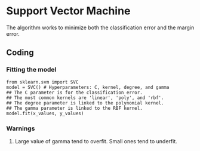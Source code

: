 # Support Vector Machine
The algorithm works to minimize both the classification error and the margin error. 

## Coding 
### Fitting the model
	from sklearn.svm import SVC
	model = SVC() # Hyperparameters: C, kernel, degree, and gamma
	## The C parameter is for the classification error. 
	## The most common kernels are 'linear', 'poly', and 'rbf'. 
	## The degree parameter is linked to the polynomial kernel. 
	## The gamma parameter is linked to the RBF kernel. 
	model.fit(x_values, y_values)
### Warnings 
1. Large value of gamma tend to overfit. Small ones tend to underfit.
